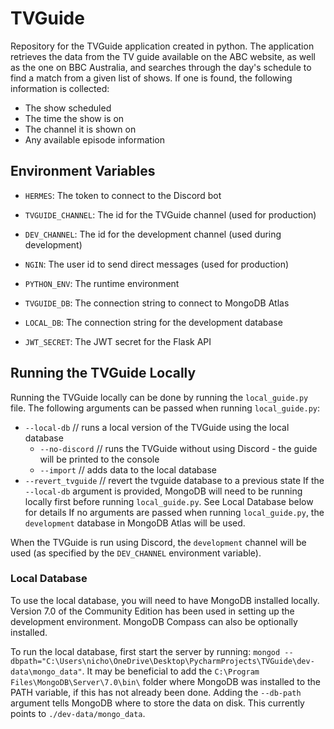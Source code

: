 # TVGuide

Repository for the TVGuide application created in python.
The application retrieves the data from the TV guide available on the ABC website, as well as the one on BBC Australia, and searches through the day's schedule to find a match from a given list of shows.
If one is found, the following information is collected:
  - The show scheduled
  - The time the show is on
  - The channel it is shown on
  - Any available episode information


## Environment Variables
- `HERMES`: The token to connect to the Discord bot
- `TVGUIDE_CHANNEL`: The id for the TVGuide channel (used for production)
- `DEV_CHANNEL`: The id for the development channel (used during development)
- `NGIN`: The user id to send direct messages (used for production)

- `PYTHON_ENV`: The runtime environment
- `TVGUIDE_DB`: The connection string to connect to MongoDB Atlas
- `LOCAL_DB`: The connection string for the development database
- `JWT_SECRET`: The JWT secret for the Flask API


## Running the TVGuide Locally
Running the TVGuide locally can be done by running the `local_guide.py` file.
The following arguments can be passed when running `local_guide.py`:
  - `--local-db`                //  runs a local version of the TVGuide using the local database
    - `--no-discord`            //  runs the TVGuide without using Discord - the guide will be printed to the console
    - `--import`                //  adds data to the local database
  - `--revert_tvguide`          //  revert the tvguide database to a previous state
If the `--local-db` argument is provided, MongoDB will need to be running locally first before running `local_guide.py`. See Local Database below for details
If no arguments are passed when running `local_guide.py`, the `development` database in MongoDB Atlas will be used.

When the TVGuide is run using Discord, the `development` channel will be used (as specified by the `DEV_CHANNEL` environment variable).

### Local Database
To use the local database, you will need to have MongoDB installed locally.
Version 7.0 of the Community Edition has been used in setting up the development environment.
MongoDB Compass can also be optionally installed.

To run the local database, first start the server by running: `mongod --dbpath="C:\Users\nicho\OneDrive\Desktop\PycharmProjects\TVGuide\dev-data\mongo_data"`.
It may be beneficial to add the `C:\Program Files\MongoDB\Server\7.0\bin\` folder where MongoDB was installed to the PATH variable, if this has not already been done.
Adding the `--db-path` argument tells MongoDB where to store the data on disk. This currently points to `./dev-data/mongo_data`.